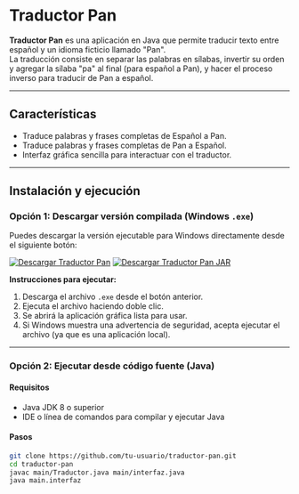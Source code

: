 # Traductor Pan

**Traductor Pan** es una aplicación en Java que permite traducir texto entre español y un idioma ficticio llamado "Pan".  
La traducción consiste en separar las palabras en sílabas, invertir su orden y agregar la sílaba "pa" al final (para español a Pan), y hacer el proceso inverso para traducir de Pan a español.

---

## Características

- Traduce palabras y frases completas de Español a Pan.
- Traduce palabras y frases completas de Pan a Español.
- Interfaz gráfica sencilla para interactuar con el traductor.

---

## Instalación y ejecución

### Opción 1: Descargar versión compilada (Windows `.exe`)

Puedes descargar la versión ejecutable para Windows directamente desde el siguiente botón:

[![Descargar Traductor Pan](https://img.shields.io/badge/Descargar-EXE-blue?style=for-the-badge&logo=windows)](https://github.com/samuelpg21/TraductorPan/blob/main/TraductorPan.exe)
[![Descargar Traductor Pan JAR](https://img.shields.io/badge/Descargar-JAR-orange?style=for-the-badge&logo=java)](https://github.com/samuelpg21/TraductorPan/blob/main/TraductorPan.jar)

**Instrucciones para ejecutar:**

1. Descarga el archivo `.exe` desde el botón anterior.
2. Ejecuta el archivo haciendo doble clic.
3. Se abrirá la aplicación gráfica lista para usar.
4. Si Windows muestra una advertencia de seguridad, acepta ejecutar el archivo (ya que es una aplicación local).

---

### Opción 2: Ejecutar desde código fuente (Java)

#### Requisitos

- Java JDK 8 o superior
- IDE o línea de comandos para compilar y ejecutar Java

#### Pasos

```bash
git clone https://github.com/tu-usuario/traductor-pan.git
cd traductor-pan
javac main/Traductor.java main/interfaz.java
java main.interfaz
